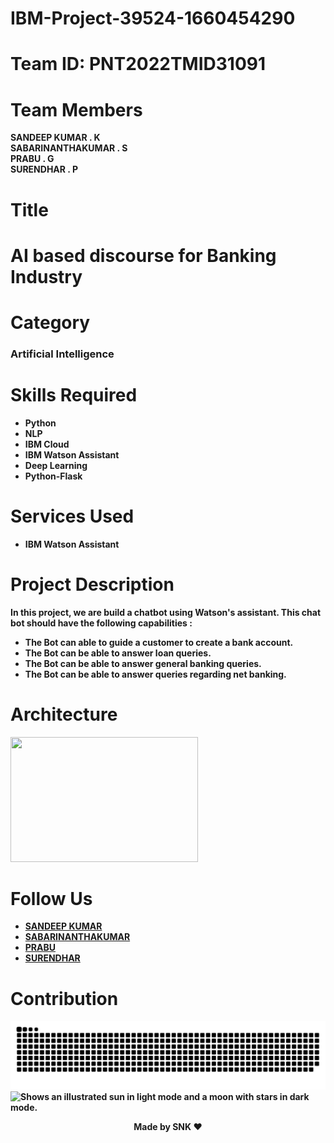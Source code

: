

# IBM-Project-39524-1660454290
# Team ID: PNT2022TMID31091
# Team Members
<b> SANDEEP KUMAR . K <b><br>
<b> SABARINANTHAKUMAR . S<b><br>
<b> PRABU . G<b><br>
<b> SURENDHAR . P<b>



# Title

<h1> AI based discourse for Banking Industry<h1>

  


# Category 
<h3>Artificial Intelligence<h3>

# Skills Required
  
  <ul>
  <li>Python</li>
  <li>NLP</li>
  <li>IBM Cloud</li>
  <li>IBM Watson Assistant</li>
  <li>Deep Learning</li>
  <li>Python-Flask</li>
</ul>



# Services Used

<ul>
  <li>IBM Watson Assistant</li>
  </ul>

# Project Description
In this project, we are build a chatbot using Watson's assistant. This chat bot should have the following capabilities :
  
  <ul>

<li>The Bot can able to guide a customer to create a bank account.</li>
  <li>The Bot can be able to answer loan queries.</li>
<li>The Bot can be able to answer general banking queries.</li>
<li>The Bot can be able to answer queries regarding net banking.</li>
    </ul>

# Architecture 
<img src="https://user-images.githubusercontent.com/114660853/202467808-e443e047-c3cf-49fb-9561-9f66c5d5bfdc.png"  width="300" height="200">
  
  
# Follow Us 
  <ul>
    <li><b><a href="https://www.instagram.com/mr.chubby_charm/">SANDEEP KUMAR </a></b></li>
  <li><b><a href="https://www.instagram.com/sabari_snk_7665_/">SABARINANTHAKUMAR </a></b></li>
  <li><b><a href="https://www.instagram.com/prabu_solo__/">PRABU </a></b></li>
  <li><b><a href="https://www.instagram.com/surendhar_blackdevil/">SURENDHAR</a></b></li>
  
  </ul>
  
# Contribution 
  
<picture>
  <source media="(prefers-color-scheme: dark)" srcset="https://raw.githubusercontent.com/Platane/snk/output/github-contribution-grid-snake.svg">
  <source media="(prefers-color-scheme: light)" srcset="https://raw.githubusercontent.com/Platane/snk/output/github-contribution-grid-snake.svg">
  <img alt="Shows an illustrated sun in light mode and a moon with stars in dark mode." src="https://raw.githubusercontent.com/Platane/snk/output/github-contribution-grid-snake.svg">
</picture>
  
  <picture>
  <source media="(prefers-color-scheme: dark)" srcset="https://raw.githubusercontent.com/trinib/trinib/main/.images/footer.svg">
  <source media="(prefers-color-scheme: light)" srcset="https://raw.githubusercontent.com/trinib/trinib/main/.images/footer.svg">
  <img alt="Shows an illustrated sun in light mode and a moon with stars in dark mode." src="https://raw.githubusercontent.com/trinib/trinib/main/.images/footer.svg">
</picture>
  
  
  <p align="center">Made by SNK ❤</p>
